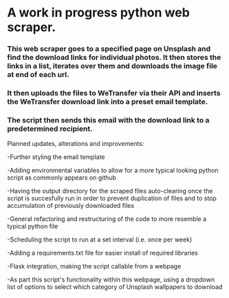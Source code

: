 # A work in progress python web scraper.

### This web scraper goes to a specified page on Unsplash and find the download links for individual photos. It then stores the links in a list, iterates over them and downloads the image file at end of each url.

### It then uploads the files to WeTransfer via their API and inserts the WeTransfer download link into a preset email template.

### The script then sends this email with the download link to a predetermined recipient.


Planned updates, alterations and improvements:

-Further styling the email template

-Adding environmental variables to allow for a more typical looking python script
as commonly appears on github

-Having the output directory for the scraped files auto-clearing once the script is succesfully run
in order to prevent duplication of files and to stop accumulation of previously downloaded files

-General refactoring and restructuring of the code to more resemble a typical python file

-Scheduling the script to run at a set interval (i.e. once per week)

-Adding a requirements.txt file for easier install of required libraries

-Flask integration, making the script callable from a webpage

-As part this script's functionality within this webpage, using a dropdown list
of options to select which category of Unsplash wallpapers to download